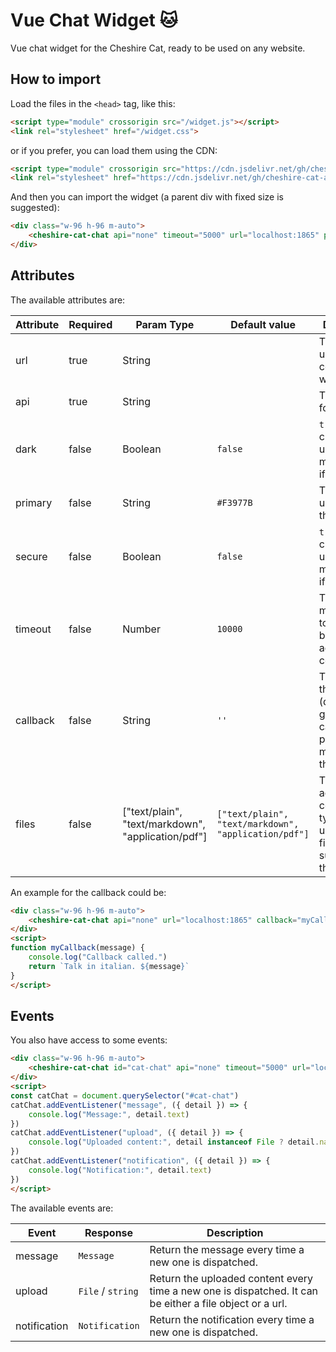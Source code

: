 # Vue Chat Widget 🐱

Vue chat widget for the Cheshire Cat, ready to be used on any website.

## How to import

Load the files in the `<head>` tag, like this:

```html
<script type="module" crossorigin src="/widget.js"></script>
<link rel="stylesheet" href="/widget.css">
```

or if you prefer, you can load them using the CDN:

```html
<script type="module" crossorigin src="https://cdn.jsdelivr.net/gh/cheshire-cat-ai/widget-vue@main/example/widget.js"></script>
<link rel="stylesheet" href="https://cdn.jsdelivr.net/gh/cheshire-cat-ai/widget-vue@main/example/widget.css">
```

And then you can import the widget (a parent div with fixed size is suggested):

```html
<div class="w-96 h-96 m-auto">
    <cheshire-cat-chat api="none" timeout="5000" url="localhost:1865" primary="#00ff00" dark />
</div>
```

## Attributes

The available attributes are:

| Attribute   | Required | Param Type | Default value | Description                                 |
|-------------|----------|------------|---------------|---------------------------------------------|
| url         | true     | String     |               | The URL to use to communicate with the Cat. |
| api         | true     | String     |               | The API key for the Cat.                    |
| dark        | false    | Boolean    | `false`       | `true` if the chat have to use the dark mode. `false` if not. |
| primary     | false    | String     | `#F3977B`     | The color to use to stylize the chat. |
| secure      | false    | Boolean    | `false`       | `true` if the chat have to use the dark mode. `false` if not. |
| timeout     | false    | Number     | `10000`       | The delay (in milliseconds) to wait before trying again to connect. |
| callback    | false    | String     | `''`          | The name of the function (declared globally) to call before passing the message to the cat. |
| files       | false    | ["text/plain", "text/markdown", "application/pdf"] | `["text/plain", "text/markdown", "application/pdf"]` | The accepted content types when uploading a file (must be supported by the cat). |

An example for the callback could be:

```html
<div class="w-96 h-96 m-auto">
    <cheshire-cat-chat api="none" url="localhost:1865" callback="myCallback" dark />
</div>
<script>
function myCallback(message) {
    console.log("Callback called.")
    return `Talk in italian. ${message}`
}
</script>
```

## Events

You also have access to some events:

```html
<div class="w-96 h-96 m-auto">
    <cheshire-cat-chat id="cat-chat" api="none" timeout="5000" url="localhost:1865" primary="#00ff00" dark />
</div>
<script>
const catChat = document.querySelector("#cat-chat")
catChat.addEventListener("message", ({ detail }) => {
    console.log("Message:", detail.text)
})
catChat.addEventListener("upload", ({ detail }) => {
    console.log("Uploaded content:", detail instanceof File ? detail.name : detail)
})
catChat.addEventListener("notification", ({ detail }) => {
    console.log("Notification:", detail.text)
})
</script>
```

The available events are:

| Event          | Response          | Description                                            |
|----------------|-------------------|--------------------------------------------------------|
| message        | `Message`         | Return the message every time a new one is dispatched. |
| upload         | `File` / `string` | Return the uploaded content every time a new one is dispatched. It can be either a file object or a url. |
| notification   | `Notification`    | Return the notification every time a new one is dispatched. |
